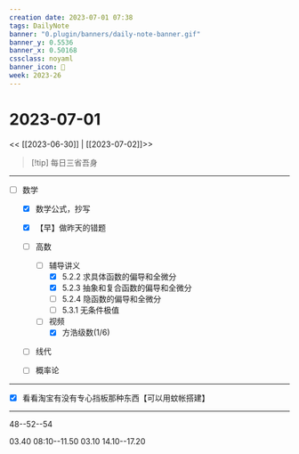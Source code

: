 ```yaml
---
creation date: 2023-07-01 07:38
tags: DailyNote
banner: "0.plugin/banners/daily-note-banner.gif"
banner_y: 0.5536
banner_x: 0.50168
cssclass: noyaml
banner_icon: 💌
week: 2023-26
---
```


# 2023-07-01

<< [[2023-06-30]] | [[2023-07-02]]>>


> [!tip] 每日三省吾身
> 

---

- [ ] 数学
	- [x] 数学公式，抄写
	- [x] 【早】做昨天的错题
	- [ ] 高数
		- [ ] 辅导讲义
			- [x] 5.2.2 求具体函数的偏导和全微分
			- [x] 5.2.3 抽象和复合函数的偏导和全微分
			- [ ] 5.2.4 隐函数的偏导和全微分
			- [ ] 5.3.1 无条件极值
		- [ ] 视频
			- [x] 方浩级数(1/6)
	- [ ] 线代
	- [ ] 概率论


---

- [x] 看看淘宝有没有专心挡板那种东西【可以用蚊帐搭建】

---

48--52--54

03.40 08:10--11.50
03.10 14.10--17.20
